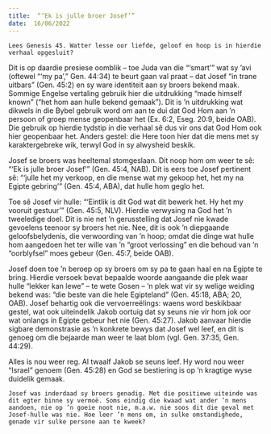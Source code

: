 ```yaml
---
title:  “‘Ek is julle broer Josef’”
date:  16/06/2022
---
```


`Lees Genesis 45. Watter lesse oor liefde, geloof en hoop is in hierdie verhaal opgesluit?`

Dit is op daardie presiese oomblik – toe Juda van die “‘smart’” wat sy ’avi (oftewel “‘my pa’,” Gen. 44:34) te beurt gaan val praat – dat Josef “in trane uitbars” (Gen. 45:2) en sy ware identiteit aan sy broers bekend maak. Sommige Engelse vertaling gebruik hier die uitdrukking “made himself known” (“het hom aan hulle bekend gemaak”). Dit is ’n uitdrukking wat dikwels in die Bybel gebruik word om aan te dui dat God Hom aan ’n persoon of groep mense geopenbaar het (Ex. 6:2, Eseg. 20:9, beide OAB). Die gebruik op hierdie tydstip in die verhaal sê dus vir ons dat God Hom ook hier geopenbaar het. Anders gestel: die Here toon hier dat die mens met sy karaktergebreke wik, terwyl God in sy alwysheid beskik.

Josef se broers was heeltemal stomgeslaan. Dit noop hom om weer te sê: “‘Ek is julle broer Josef’” (Gen. 45:4, NAB). Dit is eers toe Josef pertinent sê: “‘julle het my verkoop, en die mense wat my gekoop het, het my na Egipte gebring’” (Gen. 45:4, ABA), dat hulle hom geglo het.

Toe sê Josef vir hulle: “‘Eintlik is dit God wat dit bewerk het. Hy het my vooruit gestuur’” (Gen. 45:5, NLV). Hierdie verwysing na God het ’n tweeledige doel. Dit is nie net ’n gerusstelling dat Josef nie kwade gevoelens teenoor sy broers het nie. Nee, dit is ook ’n diepgaande geloofsbelydenis, die verwoording van ’n hoop; omdat die dinge wat hulle hom aangedoen het ter wille van ’n “groot verlossing” en die behoud van ’n “oorblyfsel” moes gebeur (Gen. 45:7, beide OAB).

Josef doen toe ’n beroep op sy broers om sy pa te gaan haal en na Egipte te bring. Hierdie versoek bevat bepaalde woorde aangaande die plek waar hulle “lekker kan lewe” – te wete Gosen – ’n plek wat vir sy welige weiding bekend was: “die beste van die hele Egipteland” (Gen. 45:18, ABA; 20, OAB). Josef behartig ook die vervoerreëlings: waens word beskikbaar gestel, wat ook uiteindelik Jakob oortuig dat sy seuns nie vir hom jok oor wat onlangs in Egipte gebeur het nie (Gen. 45:27). Jakob aanvaar hierdie sigbare demonstrasie as ’n konkrete bewys dat Josef wel leef, en dit is genoeg om die bejaarde man weer te laat blom (vgl. Gen. 37:35, Gen. 44:29).

Alles is nou weer reg. Al twaalf Jakob se seuns leef. Hy word nou weer “Israel” genoem (Gen. 45:28) en God se bestiering is op ’n kragtige wyse duidelik gemaak.

`Josef was inderdaad sy broers genadig. Met die positiewe uiteinde was dit egter binne sy vermoë. Soms eindig die kwaad wat ander ’n mens aandoen, nie op ’n goeie noot nie, m.a.w. nie soos dit die geval met Josef-hulle was nie. Hoe leer ’n mens om, in sulke omstandighede, genade vir sulke persone aan te kweek?`